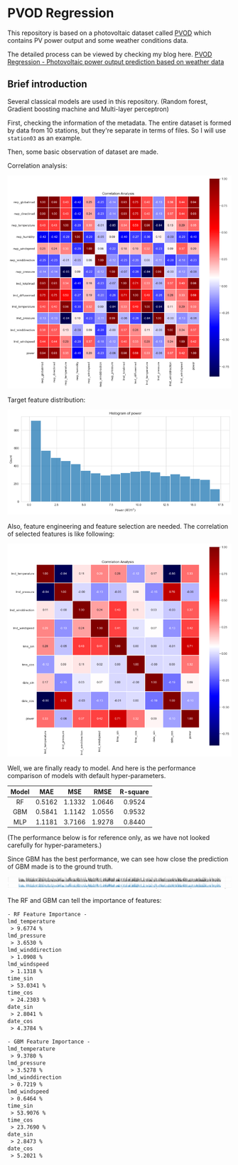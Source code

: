 # PVOD Regression

This repository is based on a photovoltaic dataset called [PVOD](https://github.com/yaotc/PVODataset) which contains
PV power output and some weather conditions data. 

The detailed process can be viewed by checking my blog here.
[PVOD Regression - Photovoltaic power output prediction based on weather data](https://smallsquare.github.io/PVOD-regression/)

## Brief introduction

Several classical models are used in this repository.
(Random forest, Gradient boosting machine and Multi-layer perceptron)

First, checking the information of the metadata. The entire dataset is formed by data from 10 stations, but they're
separate in terms of files. So I will use `station03` as an example.

Then, some basic observation of dataset are made.

Correlation analysis:

![Correlation](img/correlation.png)

Target feature distribution:

![Distribution](img/distribution.png)

Also, feature engineering and feature selection are needed. The correlation of selected features is like following:

![Correlation2](img/correlation2.png)

Well, we are finally ready to model. And here is the performance comparison of models with default hyper-parameters.

| Model |  MAE   |  MSE   |  RMSE  | R-square |
|:-----:|:------:|:------:|:------:|:--------:|
|  RF   | 0.5162 | 1.1332 | 1.0646 |  0.9524  |          
|  GBM  | 0.5841 | 1.1142 | 1.0556 |  0.9532  |          
|  MLP  | 1.1181 | 3.7166 | 1.9278 |  0.8440  |          

(The performance below is for reference only, as we have not looked carefully for hyper-parameters.)

Since GBM has the best performance, we can see how close the prediction of GBM made is to the ground truth.

![Prediction](img/prediction.png)

The RF and GBM can tell the importance of features:

```
- RF Feature Importance -
lmd_temperature 
 > 9.6774 %
lmd_pressure 
 > 3.6530 %
lmd_winddirection 
 > 1.0908 %
lmd_windspeed 
 > 1.1318 %
time_sin 
 > 53.0341 %
time_cos 
 > 24.2303 %
date_sin 
 > 2.8041 %
date_cos 
 > 4.3784 %
```
```
- GBM Feature Importance -
lmd_temperature 
 > 9.3780 %
lmd_pressure 
 > 3.5278 %
lmd_winddirection 
 > 0.7219 %
lmd_windspeed 
 > 0.6464 %
time_sin 
 > 53.9076 %
time_cos 
 > 23.7690 %
date_sin 
 > 2.8473 %
date_cos 
 > 5.2021 %
```
